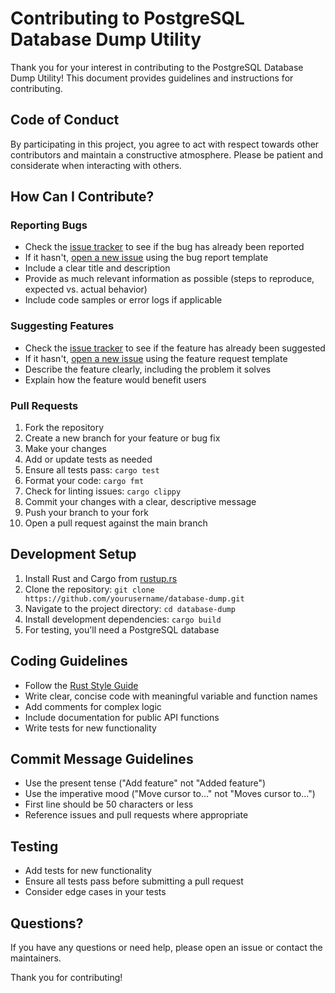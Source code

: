 # Contributing to PostgreSQL Database Dump Utility

Thank you for your interest in contributing to the PostgreSQL Database Dump Utility! This document provides guidelines and instructions for contributing.

## Code of Conduct

By participating in this project, you agree to act with respect towards other contributors and maintain a constructive atmosphere. Please be patient and considerate when interacting with others.

## How Can I Contribute?

### Reporting Bugs

- Check the [issue tracker](https://github.com/yourusername/database-dump/issues) to see if the bug has already been reported
- If it hasn't, [open a new issue](https://github.com/yourusername/database-dump/issues/new/choose) using the bug report template
- Include a clear title and description
- Provide as much relevant information as possible (steps to reproduce, expected vs. actual behavior)
- Include code samples or error logs if applicable

### Suggesting Features

- Check the [issue tracker](https://github.com/yourusername/database-dump/issues) to see if the feature has already been suggested
- If it hasn't, [open a new issue](https://github.com/yourusername/database-dump/issues/new/choose) using the feature request template
- Describe the feature clearly, including the problem it solves
- Explain how the feature would benefit users

### Pull Requests

1. Fork the repository
2. Create a new branch for your feature or bug fix
3. Make your changes
4. Add or update tests as needed
5. Ensure all tests pass: `cargo test`
6. Format your code: `cargo fmt`
7. Check for linting issues: `cargo clippy`
8. Commit your changes with a clear, descriptive message
9. Push your branch to your fork
10. Open a pull request against the main branch

## Development Setup

1. Install Rust and Cargo from [rustup.rs](https://rustup.rs/)
2. Clone the repository: `git clone https://github.com/yourusername/database-dump.git`
3. Navigate to the project directory: `cd database-dump`
4. Install development dependencies: `cargo build`
5. For testing, you'll need a PostgreSQL database

## Coding Guidelines

- Follow the [Rust Style Guide](https://github.com/rust-lang/rustfmt)
- Write clear, concise code with meaningful variable and function names
- Add comments for complex logic
- Include documentation for public API functions
- Write tests for new functionality

## Commit Message Guidelines

- Use the present tense ("Add feature" not "Added feature")
- Use the imperative mood ("Move cursor to..." not "Moves cursor to...")
- First line should be 50 characters or less
- Reference issues and pull requests where appropriate

## Testing

- Add tests for new functionality
- Ensure all tests pass before submitting a pull request
- Consider edge cases in your tests

## Questions?

If you have any questions or need help, please open an issue or contact the maintainers.

Thank you for contributing! 